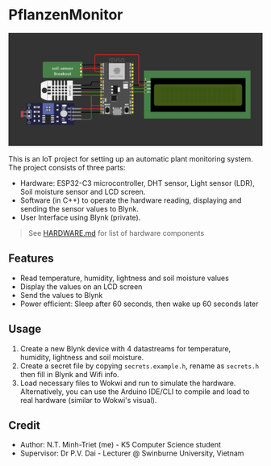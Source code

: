 # PflanzenMonitor

![](images/hardware-layout.png)

This is an IoT project for setting up an automatic plant monitoring system. The project consists of three parts:

- Hardware: ESP32-C3 microcontroller, DHT sensor, Light sensor (LDR), Soil moisture sensor and LCD screen.
- Software (in C++) to operate the hardware reading, displaying and sending the sensor values to Blynk.
- User Interface using Blynk (private).

> See [HARDWARE.md](HARDWARE.md) for list of hardware components

## Features

- Read temperature, humidity, lightness and soil moisture values
- Display the values on an LCD screen
- Send the values to Blynk
- Power efficient: Sleep after 60 seconds, then wake up 60 seconds later

## Usage

1. Create a new Blynk device with 4 datastreams for temperature, humidity, lightness and soil moisture.
2. Create a secret file by copying `secrets.example.h`, rename as `secrets.h` then fill in Blynk and Wifi info.
3. Load necessary files to Wokwi and run to simulate the hardware. Alternatively, you can use the Arduino IDE/CLI to compile and load to real hardware (similar to Wokwi's visual).

## Credit

- Author: N.T. Minh-Triet (me) - K5 Computer Science student
- Supervisor: Dr P.V. Dai - Lecturer @ Swinburne University, Vietnam
